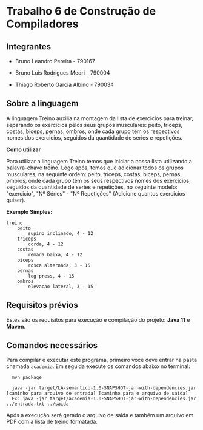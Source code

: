 # Trabalho 6 de Construção de Compiladores

 ## Integrantes
  
- Bruno Leandro Pereira - 790167

- Bruno Luis Rodrigues Medri - 790004

- Thiago Roberto Garcia Albino - 790034

## Sobre a linguagem

A linguagem Treino auxilia na montagem da lista de exercicios para treinar, separando os exercicios pelos seus grupos musculares: peito, triceps, costas, biceps, pernas, ombros, onde cada grupo tem os respectivos nomes dos exercicios, seguidos da quantidade de series e repetições.

**Como utilizar**

Para utilizar a linguagem Treino temos que iniciar a nossa lista utilizando a palavra-chave treino. Logo após, temos que adicionar todos os grupos musculares, na seguinte ordem: peito, triceps, costas, biceps, pernas, ombros, onde cada grupo tem os seus respectivos nomes dos exercicios, seguidos da quantidade de series e repetições, no seguinte modelo: "exercicio", "Nº Séries" - "Nº Repetições" (Adicione quantos exercicios quiser).

**Exemplo Simples:**
```
treino
    peito
        supino inclinado, 4 - 12
    triceps
        corda, 4 - 12
    costas
        remada baixa, 4 - 12
    biceps
        rosca alternada, 3 - 15
    pernas
        leg press, 4 - 15
    ombros
        elevacao lateral, 3 - 15
```

## Requisitos prévios
Estes são os requisitos para execução e compilação do projeto: **Java 11** e **Maven**.

## Comandos necessários

Para compilar e executar este programa, primeiro você deve entrar na pasta chamada `academia`. Em seguida execute os comandos abaixo no terminal:

```
  mvn package
```
```
  java -jar target/LA-semantico-1.0-SNAPSHOT-jar-with-dependencies.jar [caminho para arquivo de entrada] [caminho para o arquivo de saída]
  Ex: java -jar target/academia-1.0-SNAPSHOT-jar-with-dependencies.jar ../entrada.txt ../saida
```

Após a execução será gerado o arquivo de saida e também um arquivo em PDF com a lista de treino formatada.

